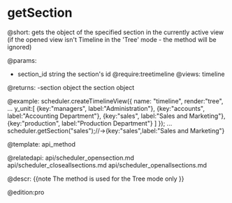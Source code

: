 getSection
=============
@short: 
	gets the object of the specified section in the currently active view (if the opened view isn't Timeline in the 'Tree' mode - the method will be ignored)


@params: 
- section_id	string	the section's id
@require:treetimeline
@views: timeline

@returns:
-section	object	the section object


@example: 
scheduler.createTimelineView({
    name:	"timeline",
    render:"tree",
    ...
	y_unit:[
		{key:"managers", 	label:"Administration"},
		{key:"accounts", 	label:"Accounting Department"},
		{key:"sales", 		label:"Sales and Marketing"},
		{key:"production", 	label:"Production Department"}
	]
});
...
scheduler.getSection("sales");//->{key:"sales",label:"Sales and Marketing"}



@template:	api_method


@relatedapi:
	api/scheduler_opensection.md
	api/scheduler_closeallsections.md
    api/scheduler_openallsections.md

@descr: 
{{note
The method is used for the Tree mode only
}}

@edition:pro
